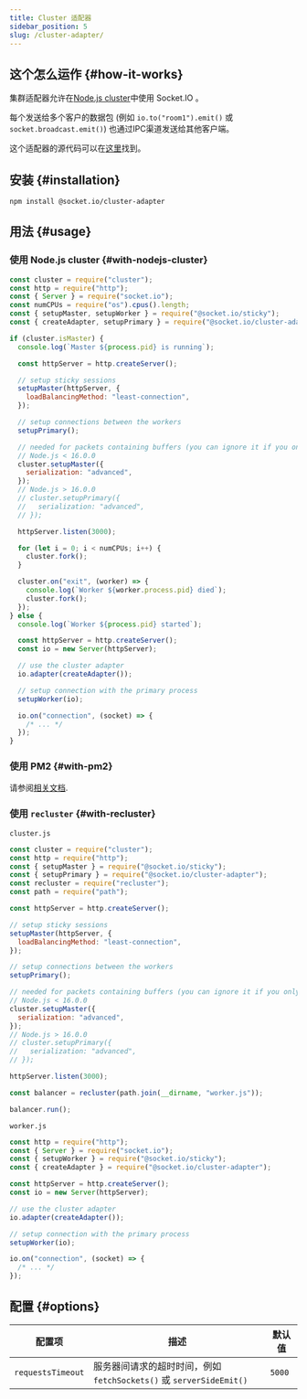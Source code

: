 ```yaml
---
title: Cluster 适配器
sidebar_position: 5
slug: /cluster-adapter/
---
```


## 这个怎么运作 {#how-it-works}

集群适配器允许在[Node.js cluster](https://nodejs.org/api/cluster.html)中使用 Socket.IO 。

每个发送给多个客户的数据包 (例如 `io.to("room1").emit()` 或 `socket.broadcast.emit()`) 也通过IPC渠道发送给其他客户端。

这个适配器的源代码可以在[这里](https://github.com/socketio/socket.io-cluster-adapter)找到。

## 安装 {#installation}

```
npm install @socket.io/cluster-adapter
```

## 用法 {#usage}

### 使用 Node.js cluster {#with-nodejs-cluster}

```js
const cluster = require("cluster");
const http = require("http");
const { Server } = require("socket.io");
const numCPUs = require("os").cpus().length;
const { setupMaster, setupWorker } = require("@socket.io/sticky");
const { createAdapter, setupPrimary } = require("@socket.io/cluster-adapter");

if (cluster.isMaster) {
  console.log(`Master ${process.pid} is running`);

  const httpServer = http.createServer();

  // setup sticky sessions
  setupMaster(httpServer, {
    loadBalancingMethod: "least-connection",
  });

  // setup connections between the workers
  setupPrimary();

  // needed for packets containing buffers (you can ignore it if you only send plaintext objects)
  // Node.js < 16.0.0
  cluster.setupMaster({
    serialization: "advanced",
  });
  // Node.js > 16.0.0
  // cluster.setupPrimary({
  //   serialization: "advanced",
  // });

  httpServer.listen(3000);

  for (let i = 0; i < numCPUs; i++) {
    cluster.fork();
  }

  cluster.on("exit", (worker) => {
    console.log(`Worker ${worker.process.pid} died`);
    cluster.fork();
  });
} else {
  console.log(`Worker ${process.pid} started`);

  const httpServer = http.createServer();
  const io = new Server(httpServer);

  // use the cluster adapter
  io.adapter(createAdapter());

  // setup connection with the primary process
  setupWorker(io);

  io.on("connection", (socket) => {
    /* ... */
  });
}
```

### 使用 PM2 {#with-pm2}

请参阅[相关文档](../06-Advanced/usage-with-pm2.md).

### 使用 `recluster` {#with-recluster}

`cluster.js`

```js
const cluster = require("cluster");
const http = require("http");
const { setupMaster } = require("@socket.io/sticky");
const { setupPrimary } = require("@socket.io/cluster-adapter");
const recluster = require("recluster");
const path = require("path");

const httpServer = http.createServer();

// setup sticky sessions
setupMaster(httpServer, {
  loadBalancingMethod: "least-connection",
});

// setup connections between the workers
setupPrimary();

// needed for packets containing buffers (you can ignore it if you only send plaintext objects)
// Node.js < 16.0.0
cluster.setupMaster({
  serialization: "advanced",
});
// Node.js > 16.0.0
// cluster.setupPrimary({
//   serialization: "advanced",
// });

httpServer.listen(3000);

const balancer = recluster(path.join(__dirname, "worker.js"));

balancer.run();
```

`worker.js`

```js
const http = require("http");
const { Server } = require("socket.io");
const { setupWorker } = require("@socket.io/sticky");
const { createAdapter } = require("@socket.io/cluster-adapter");

const httpServer = http.createServer();
const io = new Server(httpServer);

// use the cluster adapter
io.adapter(createAdapter());

// setup connection with the primary process
setupWorker(io);

io.on("connection", (socket) => {
  /* ... */
});
```

## 配置 {#options}

| 配置项 | 描述 | 默认值 |
| ---- | ----------- | ------------- |
| `requestsTimeout` | 服务器间请求的超时时间，例如`fetchSockets()` 或 `serverSideEmit()` | `5000` |
